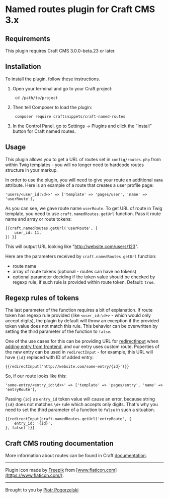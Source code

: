 # Named routes plugin for Craft CMS 3.x


## Requirements

This plugin requires Craft CMS 3.0.0-beta.23 or later.

## Installation

To install the plugin, follow these instructions.

1. Open your terminal and go to your Craft project:

        cd /path/to/project

2. Then tell Composer to load the plugin:

        composer require craftsnippets/craft-named-routes

3. In the Control Panel, go to Settings → Plugins and click the “Install” button for Craft named routes.

## Usage

This plugin allows you to get a URL of routes set in `config/routes.php` from within Twig templates - you will no longer need to hardcode routes structure in your markup.

In order to use the plugin, you will need to give your route an additional `name` attribute. Here is an example of a route that creates a user profile page:

```
'users/<user_id:\d+>' => ['template' => 'pages/user', 'name' => 'userRoute'],
```

As you can see, we gave route name `userRoute`. To get URL of route in Twig template, you need to use `craft.namedRoutes.getUrl` function. Pass it route name and array or route tokens:

```
{{craft.namedRoutes.getUrl('userRoute', {
	user_id: 11,
}) }}
```

This will output URL looking like "http://website.com/users/123".

Here are the parameters received by `craft.namedRoutes.getUrl` function:

* route name
* array of route tokens (optional - routes can have no tokens)
* optional parameter deciding if the token value should be checked by regexp rule, if such rule is provided within route token. Default: `true`.

## Regexp rules of tokens

The last parameter of the function requires a bit of explanation. If route token has regexp rule provided (like `<user_id:\d+>` - which would only accept digits), the plugin by default will throw an exception if the provided token value does not match this rule. This behavior can be overwritten by setting the third parameter of the function to `false`. 

One of the use cases for this can be providing URL for [redirectInput](https://docs.craftcms.com/v3/dev/functions.html#redirectinput) when [adding entry from frontend](https://docs.craftcms.com/v3/dev/examples/entry-form.html), and our entry uses custom route. Poperties of the new entry can be used in `redirectInput` - for example, this URL will have `{id}` replaced with ID of added entry:

```
{{redirectInput('http://website.com/some-entry/{id}')}}
```

So, if our route looks like this:

```
'some-entry/<entry_id:\d+>' => ['template' => 'pages/entry', 'name' => 'entryRoute'],
```

Passing `{id}` as `entry_id` token value will cause an error, because string `{id}` does not matches `\d+` rule which accepts only digits. That's why you need to set the third parameter of a function to `false` in such a situation.

```
{{redirectInput(craft.namedRoutes.getUrl('entryRoute', {
	entry_id: '{id}',
}, false) )}}
```

## Craft CMS routing documentation

More information about routes can be found in Craft [documentation](https://docs.craftcms.com/v3/routing.html#advanced-routing-with-url-rules).

-----------------

Plugin icon made by [Freepik](https://www.flaticon.com/authors/freepik) from [www.flaticon.com](https://www.flaticon.com/).

-----------------

Brought to you by [Piotr Pogorzelski](http://craftsnippets.com/)
